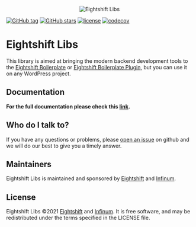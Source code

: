 <p align="center">
	<img alt="Eightshift Libs" src="https://raw.githubusercontent.com/infinum/eightshift-libs/release/develop/package/intro.png"/>
</p>

[![GitHub tag](https://img.shields.io/github/tag/infinum/eightshift-libs.svg?style=for-the-badge)](https://github.com/infinum/eightshift-libs)
[![GitHub stars](https://img.shields.io/github/stars/infinum/eightshift-libs.svg?style=for-the-badge&label=Stars)](https://github.com/infinum/eightshift-libs)
[![license](https://img.shields.io/github/license/infinum/eightshift-libs.svg?style=for-the-badge)](https://github.com/infinum/eightshift-libs)
[![codecov](https://codecov.io/gh/infinum/eightshift-libs/branch/release/3.1.0/graph/badge.svg?token=d4wKeqf1r0)](https://codecov.io/gh/infinum/eightshift-libs)

# Eightshift Libs

This library is aimed at bringing the modern backend development tools to the [Eightshift Boilerplate](https://github.com/infinum/eightshift-boilerplate) or [Eightshift Boilerplate Plugin](https://github.com/infinum/eightshift-boilerplate-plugin), but you can use it on any WordPress project.

## Documentation
**For the full documentation please check this [link](https://infinum.github.io/eightshift-docs).**

## Who do I talk to?

If you have any questions or problems, please [open an issue](https://github.com/infinum/eightshift-libs/issues) on github and we will do our best to give you a timely answer.

## Maintainers
Eightshift Libs is maintained and sponsored by
[Eightshift](https://eightshift.com) and [Infinum](https://infinum.com).

## License
Eightshift Libs &copy;2021 [Eightshift](https://eightshift.com) and [Infinum](https://infinum.com). It is free software, and may be redistributed under the terms specified in the LICENSE file.
